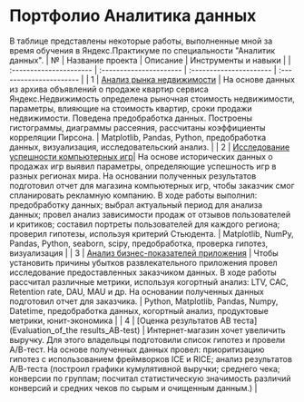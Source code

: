 # Портфолио Аналитика данных
В таблице представлены некоторые работы, выполненные мной за время обучения в Яндекс.Практикуме по специальности "Аналитик данных".
| № | Название проекта | Описание | Инструменты и навыки |
| :---------------------- | :---------------------- | :---------------------- | :---------------------- | 
| 1 | [Анализ рынка недвижимости](Real_estate_market_analysis) | На основе данных из архива объявлений о продаже квартир сервиса Яндекс.Недвижимость определена рыночная стоимость недвижимости, параметры, влияющие на стоимость квартир, сроки продажи недвижимости. Поведена предобработка данных. Построены гистограммы, диаграммы рассеяния, рассчитаны коэффициенты корреляции Пирсона. | Matplotlib, Pandas, Python, предобработка данных, визуализация, исследовательский анализ. |
| 2 | [Исследование успешности компьютерных игр](The_success_of_computer_games)| На основе исторических данных о продажах игр выявил  параметры, определяющие успешность игр в разных регионах мира. На основании полученных результатов подготовил  отчет для магазина компьютерных игр, чтобы заказчик смог спланировать рекламную компанию. В ходе работы выполнил: предобработку данных; выбрал актуальный период для анализа данных; провел анализ зависимости продаж от отзывов пользователей и критиков; составил портреты пользователей для каждого региона; проверил гипотезы, используя критерий Стьюдента. | Matplotlib, NumPy, Pandas, Python, seaborn, scipy, предобработка, проверка гипотез, визуализация |
| 3 | [Анализ бизнес-показателей приложения](Analysis_of_business_indicators) | Чтобы установить причины убытков развлекательного приложения провел исследование  предоставленных заказчиком данных. В ходе работы рассчитал различные метрики, используя когортный анализ: LTV, CAC, Retention rate, DAU, MAU и др. На основании полученных данных подготовил отчет для заказчика. | Python, Matplotlib, Pandas, Numpy, Datetime, предобработка данных, когортный анализ, продуктовые метрики, юнит-экономика |
| 4 | [Оценка результатов АВ теста](Evaluation_of_the results_AB-test) | Интернет-магазин хочет увеличить выручку. Для этого владельцы подготовили список гипотез и провели А/В-тест. На основе полученных данных провел: приоритизацию гипотез с использованием фреймворков ICE и RICE; анализ результатов А/В-теста (построил графики кумулятивной выручки; среднего чека; конверсии по группам; посчитал статистическую значимость различий конверсий и средних чеков по сырым и очищенным данным.) |
